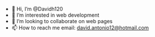 - 👋 Hi, I’m @Davidh120
- 👀 I’m interested in web development
- 💞️ I’m looking to collaborate on web pages
- 📫 How to reach me email: david.antonio12@hotmail.com

<!---
Davidh120/Davidh120 is a ✨ special ✨ repository because its `README.md` (this file) appears on your GitHub profile.
You can click the Preview link to take a look at your changes.
--->
